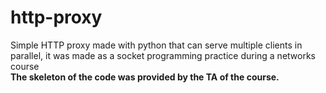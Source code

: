 # http-proxy
Simple HTTP proxy made with python that can serve multiple clients in parallel, it was made as a socket programming practice during a networks course\
**The skeleton of the code was provided by the TA of the course.**
